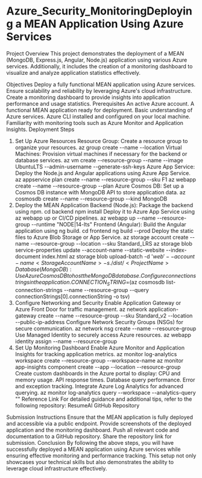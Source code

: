 # Azure_Security_MonitoringDeploying a MEAN Application Using Azure Services
Project Overview
This project demonstrates the deployment of a MEAN (MongoDB, Express.js, Angular, Node.js) application using various Azure services. Additionally, it includes the creation of a monitoring dashboard to visualize and analyze application statistics effectively.

Objectives
Deploy a fully functional MEAN application using Azure services.
Ensure scalability and reliability by leveraging Azure's cloud infrastructure.
Create a monitoring dashboard to provide insights into application performance and usage statistics.
Prerequisites
An active Azure account.
A functional MEAN application ready for deployment.
Basic understanding of Azure services.
Azure CLI installed and configured on your local machine.
Familiarity with monitoring tools such as Azure Monitor and Application Insights.
Deployment Steps
1. Set Up Azure Resources
Resource Group: Create a resource group to organize your resources.
az group create --name <ResourceGroupName> --location <Region>
Virtual Machines: Provision virtual machines if necessary for the backend or database services.
az vm create --resource-group <ResourceGroupName> --name <VMName> --image UbuntuLTS --admin-username <Username> --generate-ssh-keys
Azure App Service: Deploy the Node.js and Angular applications using Azure App Service.
az appservice plan create --name <AppServicePlanName> --resource-group <ResourceGroupName> --sku F1
az webapp create --name <WebAppName> --resource-group <ResourceGroupName> --plan <AppServicePlanName>
Azure Cosmos DB: Set up a Cosmos DB instance with MongoDB API to store application data.
az cosmosdb create --name <CosmosDBName> --resource-group <ResourceGroupName> --kind MongoDB
2. Deploy the MEAN Application
Backend (Node.js):
Package the backend using npm.
cd backend
npm install
Deploy it to Azure App Service using az webapp up or CI/CD pipelines.
az webapp up --name <WebAppName> --resource-group <ResourceGroupName> --runtime "NODE|14-lts"
Frontend (Angular):
Build the Angular application using ng build.
cd frontend
ng build --prod
Deploy the static files to Azure Blob Storage or App Service.
az storage account create --name <StorageAccountName> --resource-group <ResourceGroupName> --location <Region> --sku Standard_LRS
az storage blob service-properties update --account-name <StorageAccountName> --static-website --index-document index.html
az storage blob upload-batch -d '$web' --account-name <StorageAccountName> -s ./dist/<ProjectName>
Database (MongoDB):
Use Azure Cosmos DB to host the MongoDB database.
Configure connection strings in the application.
CONNECTION_STRING=$(az cosmosdb list-connection-strings --name <CosmosDBName> --resource-group <ResourceGroupName> --query connectionStrings[0].connectionString -o tsv)
3. Configure Networking and Security
Enable Application Gateway or Azure Front Door for traffic management.
az network application-gateway create --name <GatewayName> --resource-group <ResourceGroupName> --sku Standard_v2 --location <Region> --public-ip-address <PublicIPName>
Configure Network Security Groups (NSGs) for secure communication.
az network nsg create --name <NSGName> --resource-group <ResourceGroupName>
Use Managed Identity to securely access Azure resources.
az webapp identity assign --name <WebAppName> --resource-group <ResourceGroupName>
4. Set Up Monitoring Dashboard
Enable Azure Monitor and Application Insights for tracking application metrics.
az monitor log-analytics workspace create --resource-group <ResourceGroupName> --workspace-name <WorkspaceName>
az monitor app-insights component create --app <AppName> --location <Region> --resource-group <ResourceGroupName>
Create custom dashboards in the Azure portal to display:
CPU and memory usage.
API response times.
Database query performance.
Error and exception tracking.
Integrate Azure Log Analytics for advanced querying.
az monitor log-analytics query --workspace <WorkspaceName> --analytics-query "<KQL Query>"
Reference Link
For detailed guidance and additional tips, refer to the following repository: ResumeAI GitHub Repository

Submission Instructions
Ensure that the MEAN application is fully deployed and accessible via a public endpoint.
Provide screenshots of the deployed application and the monitoring dashboard.
Push all relevant code and documentation to a GitHub repository.
Share the repository link for submission.
Conclusion
By following the above steps, you will have successfully deployed a MEAN application using Azure services while ensuring effective monitoring and performance tracking. This setup not only showcases your technical skills but also demonstrates the ability to leverage cloud infrastructure effectively.
